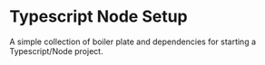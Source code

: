 # Typescript Node Setup

A simple collection of boiler plate and dependencies for starting a Typescript/Node project.
